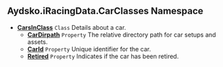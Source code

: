 ## Aydsko.iRacingData.CarClasses Namespace
- **[CarsInClass](Aydsko.iRacingData.CarClasses.md#Aydsko.iRacingData.CarClasses.CarsInClass 'Aydsko.iRacingData.CarClasses.CarsInClass')** `Class` Details about a car.
  - **[CarDirpath](Aydsko.iRacingData.CarClasses.md#Aydsko.iRacingData.CarClasses.CarsInClass.CarDirpath 'Aydsko.iRacingData.CarClasses.CarsInClass.CarDirpath')** `Property` The relative directory path for car setups and assets.
  - **[CarId](Aydsko.iRacingData.CarClasses.md#Aydsko.iRacingData.CarClasses.CarsInClass.CarId 'Aydsko.iRacingData.CarClasses.CarsInClass.CarId')** `Property` Unique identifier for the car.
  - **[Retired](Aydsko.iRacingData.CarClasses.md#Aydsko.iRacingData.CarClasses.CarsInClass.Retired 'Aydsko.iRacingData.CarClasses.CarsInClass.Retired')** `Property` Indicates if the car has been retired.